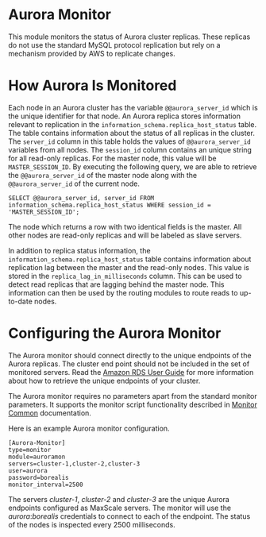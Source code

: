 # Aurora Monitor

This module monitors the status of Aurora cluster replicas. These replicas do
not use the standard MySQL protocol replication but rely on a mechanism provided
by AWS to replicate changes.

# How Aurora Is Monitored

Each node in an Aurora cluster has the variable `@@aurora_server_id` which is
the unique identifier for that node. An Aurora replica stores information
relevant to replication in the `information_schema.replica_host_status`
table. The table contains information about the status of all replicas in the
cluster. The `server_id` column in this table holds the values of
`@@aurora_server_id` variables from all nodes. The `session_id` column contains
an unique string for all read-only replicas. For the master node, this value
will be `MASTER_SESSION_ID`. By executing the following query, we are able to
retrieve the `@@aurora_server_id` of the master node along with the
`@@aurora_server_id` of the current node.

```
SELECT @@aurora_server_id, server_id FROM information_schema.replica_host_status WHERE session_id = 'MASTER_SESSION_ID';
```

The node which returns a row with two identical fields is the master. All other
nodes are read-only replicas and will be labeled as slave servers.

In addition to replica status information, the
`information_schema.replica_host_status` table contains information about
replication lag between the master and the read-only nodes. This value is stored
in the `replica_lag_in_milliseconds` column. This can be used to detect read
replicas that are lagging behind the master node. This information can then be
used by the routing modules to route reads to up-to-date nodes.

# Configuring the Aurora Monitor

The Aurora monitor should connect directly to the unique endpoints of the Aurora
replicas. The cluster end point should not be included in the set of monitored
servers. Read the [Amazon RDS User Guide](http://docs.aws.amazon.com/AmazonRDS/latest/UserGuide/CHAP_Aurora.html#Aurora.Overview.Endpoints)
for more information about how to retrieve the unique endpoints of your cluster.

The Aurora monitor requires no parameters apart from the standard monitor
parameters. It supports the monitor script functionality described in
[Monitor Common](Monitor-Common.md) documentation.

Here is an example Aurora monitor configuration.

```
[Aurora-Monitor]
type=monitor
module=auroramon
servers=cluster-1,cluster-2,cluster-3
user=aurora
password=borealis
monitor_interval=2500
```

The servers _cluster-1_, _cluster-2_ and _cluster-3_ are the unique Aurora
endpoints configured as MaxScale servers. The monitor will use the
_aurora_:_borealis_ credentials to connect to each of the endpoint. The status
of the nodes is inspected every 2500 milliseconds.
